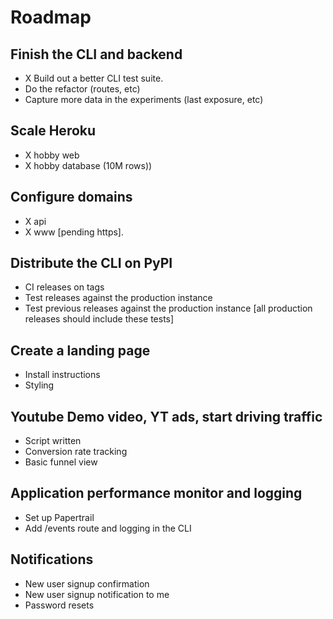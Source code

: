 # Roadmap

## Finish the CLI and backend

- X Build out a better CLI test suite.
- Do the refactor (routes, etc)
- Capture more data in the experiments (last exposure, etc)

## Scale Heroku
- X hobby web
- X hobby database (10M rows))

## Configure domains
- X api
- X www [pending https].

## Distribute the CLI on PyPI
- CI releases on tags
- Test releases against the production instance
- Test previous releases against the production instance [all production releases should include these tests]

## Create a landing page
- Install instructions
- Styling

## Youtube Demo video, YT ads, start driving traffic
- Script written
- Conversion rate tracking
- Basic funnel view

## Application performance monitor and logging
- Set up Papertrail
- Add /events route and logging in the CLI

## Notifications
- New user signup confirmation
- New user signup notification to me
- Password resets
